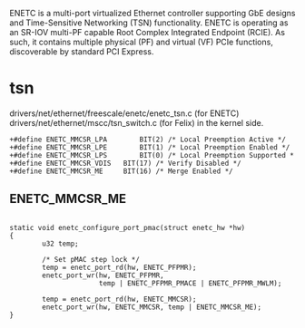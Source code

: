 ENETC is a multi-port virtualized Ethernet controller supporting GbE
designs and Time-Sensitive Networking (TSN) functionality.
ENETC is operating as an SR-IOV multi-PF capable Root Complex Integrated
Endpoint (RCIE).  As such, it contains multiple physical (PF) and virtual
(VF) PCIe functions, discoverable by standard PCI Express.

# tsn

drivers/net/ethernet/freescale/enetc/enetc_tsn.c (for ENETC) 
drivers/net/ethernet/mscc/tsn_switch.c (for Felix) in the kernel side.

```
+#define ENETC_MMCSR_LPA		BIT(2) /* Local Preemption Active */
+#define ENETC_MMCSR_LPE		BIT(1) /* Local Preemption Enabled */
+#define ENETC_MMCSR_LPS		BIT(0) /* Local Preemption Supported *
+#define ENETC_MMCSR_VDIS	BIT(17) /* Verify Disabled */
+#define ENETC_MMCSR_ME		BIT(16) /* Merge Enabled */
```


##  ENETC_MMCSR_ME

```
         
static void enetc_configure_port_pmac(struct enetc_hw *hw)
{        
        u32 temp;

        /* Set pMAC step lock */
        temp = enetc_port_rd(hw, ENETC_PFPMR);
        enetc_port_wr(hw, ENETC_PFPMR, 
                      temp | ENETC_PFPMR_PMACE | ENETC_PFPMR_MWLM);
    
        temp = enetc_port_rd(hw, ENETC_MMCSR);
        enetc_port_wr(hw, ENETC_MMCSR, temp | ENETC_MMCSR_ME);
}   
   
```